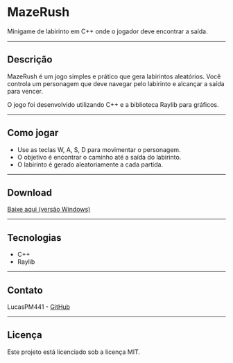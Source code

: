 # MazeRush

Minigame de labirinto em C++ onde o jogador deve encontrar a saída.

---

## Descrição

MazeRush é um jogo simples e prático que gera labirintos aleatórios. Você controla um personagem que deve navegar pelo labirinto e alcançar a saída para vencer.

O jogo foi desenvolvido utilizando C++ e a biblioteca Raylib para gráficos.

---

## Como jogar

- Use as teclas W, A, S, D para movimentar o personagem.
- O objetivo é encontrar o caminho até a saída do labirinto.
- O labirinto é gerado aleatoriamente a cada partida.

---

## Download

[Baixe aqui (versão Windows)](https://www.mediafire.com/file/ke7xpgpt7tzz51n/MazeRushV1.0.zip/file)

---

## Tecnologias

- C++
- Raylib

---

## Contato

LucasPM441 - [GitHub](https://github.com/LucasPM441)

---

## Licença

Este projeto está licenciado sob a licença MIT.
